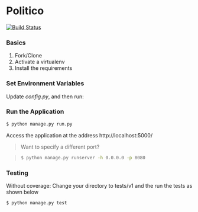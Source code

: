 # Politico

[![Build Status](https://travis-ci.org/realpython/flask-jwt-auth.svg?branch=develop)](https://travis-ci.org/realpython/flask-jwt-auth)

### Basics

1. Fork/Clone
1. Activate a virtualenv
1. Install the requirements

### Set Environment Variables

Update *config.py*, and then run:
### Run the Application

```sh
$ python manage.py run.py
```

Access the application at the address http://localhost:5000/

> Want to specify a different port?

> ```sh
> $ python manage.py runserver -h 0.0.0.0 -p 8080
> ```

### Testing

Without coverage:
Change your directory to tests/v1 and the run the tests as shown below
```sh
$ python manage.py test
````
